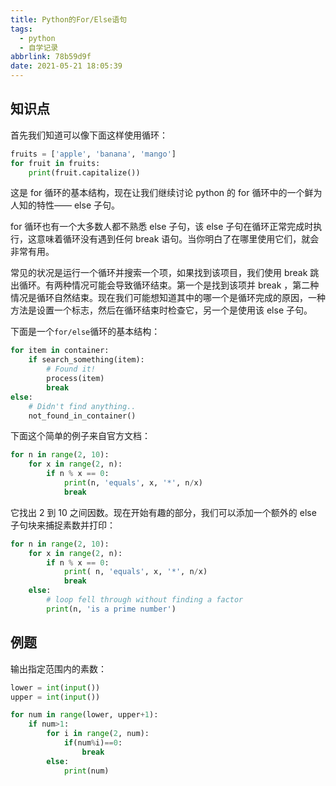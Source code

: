 ```yaml
---
title: Python的For/Else语句
tags:
  - python
  - 自学记录
abbrlink: 78b59d9f
date: 2021-05-21 18:05:39
---
```


## 知识点

首先我们知道可以像下面这样使用循环：

```python
fruits = ['apple', 'banana', 'mango']
for fruit in fruits:
    print(fruit.capitalize())
```

这是 for 循环的基本结构，现在让我们继续讨论 python 的 for 循环中的一个鲜为人知的特性—— else 子句。

for 循环也有一个大多数人都不熟悉 else 子句，该 else 子句在循环正常完成时执行，这意味着循环没有遇到任何 break 语句。当你明白了在哪里使用它们，就会非常有用。

常见的状况是运行一个循环并搜索一个项，如果找到该项目，我们使用 break 跳出循环。有两种情况可能会导致循环结束。第一个是找到该项并 break  ，第二种情况是循环自然结束。现在我们可能想知道其中的哪一个是循环完成的原因，一种方法是设置一个标志，然后在循环结束时检查它，另一个是使用该  else 子句。

下面是一个`for/else`循环的基本结构：

```python
for item in container:
    if search_something(item):
        # Found it!
        process(item)
        break
else:
    # Didn't find anything..
    not_found_in_container()
```

下面这个简单的例子来自官方文档：

```python
for n in range(2, 10):
    for x in range(2, n):
        if n % x == 0:
            print(n, 'equals', x, '*', n/x)
            break
```

它找出 2 到 10 之间因数。现在开始有趣的部分，我们可以添加一个额外的 else 子句块来捕捉素数并打印：

```python
for n in range(2, 10):
    for x in range(2, n):
        if n % x == 0:
            print( n, 'equals', x, '*', n/x)
            break
    else:
        # loop fell through without finding a factor
        print(n, 'is a prime number')
```

## 例题

输出指定范围内的素数：

```python
lower = int(input())
upper = int(input())

for num in range(lower, upper+1):
    if num>1:
        for i in range(2, num):
            if(num%i)==0:
                break
        else:
            print(num)
```



